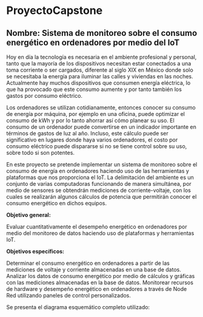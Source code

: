 # ProyectoCapstone

## Nombre: Sistema de monitoreo sobre el consumo energético en ordenadores por medio del IoT

Hoy en día la tecnología es necesaria en el ambiente profesional y personal, tanto que la mayoría de los dispositivos necesitan estar conectados a una toma corriente o ser cargados, diferente al siglo  XIX en México donde solo se necesitaba la energía para iluminar las calles y viviendas en las noches. Actualmente hay muchos dispositivos que consumen energía eléctrica, lo que ha provocado que este consumo aumente y por tanto también los gastos por consumo eléctrico. 

Los ordenadores se utilizan cotidianamente, entonces conocer su consumo de energía por máquina, por ejemplo en una oficina, puede optimizar el consumo de kWh y por lo tanto ahorrar así cómo planear su uso. El consumo de un ordenador puede convertirse en un indicador importante en términos de gastos de luz al año. Incluso, este cálculo puede ser significativo en lugares donde haya varios ordenadores, el costo por consumo eléctrico puede dispararse si no se tiene control sobre su uso, sobre todo si son potentes. 

En este proyecto se pretende implementar un sistema de monitoreo sobre el consumo de energía en ordenadores haciendo uso de las herramientas y plataformas que nos proporciona el IoT.  La delimitación del ambiente es un conjunto de varias computadoras funcionando de manera simultánea, por medio de sensores se obtendrán mediciones de corriente-voltaje, con los cuales se realizarán algunos cálculos de potencia que permitirán  conocer el consumo energético en dichos equipos. 

**Objetivo general:**

Evaluar cuantitativamente el desempeño energético en ordenadores por medio del monitoreo de datos haciendo uso de plataformas y herramientas IoT.

**Objetivos específicos:**

Determinar el consumo energético en ordenadores a partir de las mediciones de voltaje y corriente almacenadas en una base de datos. 
Analizar los datos de consumo energético por medio de cálculos y gráficas con las mediciones almacenadas en la base de datos. 
Monitorear recursos de hardware y desempeño energético en ordenadores a través de Node Red utilizando paneles de control personalizados.



Se presenta el diagrama esquemático completo utilizado:




